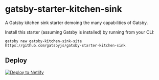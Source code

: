 # gatsby-starter-kitchen-sink
A Gatsby kitchen sink starter demoing the many capabilities of Gatsby.

Install this starter (assuming Gatsby is installed) by running from your CLI:
```
gatsby new gatsby-kitchen-sink-site https://github.com/gatsbyjs/gatsby-starter-kitchen-sink
```

## Deploy

[![Deploy to Netlify](https://www.netlify.com/img/deploy/button.svg)](https://app.netlify.com/start/deploy?repository=https://github.com/gatsbyjs/gatsby-starter-kitchen-sink)

